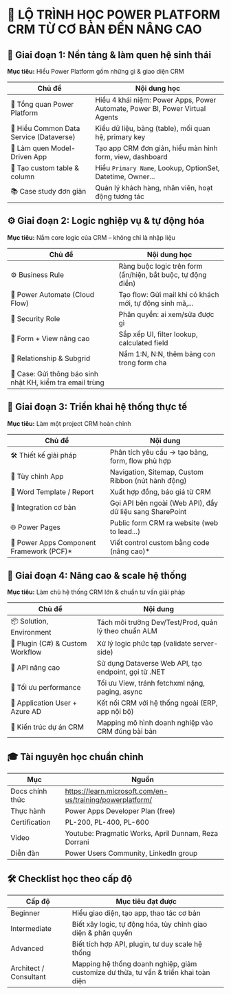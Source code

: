 
# 🚀 LỘ TRÌNH HỌC POWER PLATFORM CRM TỪ CƠ BẢN ĐẾN NÂNG CAO

## 🧱 Giai đoạn 1: Nền tảng & làm quen hệ sinh thái
**Mục tiêu:** Hiểu Power Platform gồm những gì & giao diện CRM

| Chủ đề | Nội dung học |
|--------|---------------|
| 📌 Tổng quan Power Platform | Hiểu 4 khái niệm: Power Apps, Power Automate, Power BI, Power Virtual Agents |
| 🧠 Hiểu Common Data Service (Dataverse) | Kiểu dữ liệu, bảng (table), mối quan hệ, primary key |
| 🧩 Làm quen Model-Driven App | Tạo app CRM đơn giản, hiểu màn hình form, view, dashboard |
| 📄 Tạo custom table & column | Hiểu `Primary Name`, Lookup, OptionSet, Datetime, Owner... |
| 📚 Case study đơn giản | Quản lý khách hàng, nhân viên, hoạt động tương tác |

## ⚙️ Giai đoạn 2: Logic nghiệp vụ & tự động hóa
**Mục tiêu:** Nắm core logic của CRM – không chỉ là nhập liệu

| Chủ đề | Nội dung học |
|--------|--------------|
| ⚙️ Business Rule | Ràng buộc logic trên form (ẩn/hiện, bắt buộc, tự động điền) |
| 🔁 Power Automate (Cloud Flow) | Tạo flow: Gửi mail khi có khách mới, tự động sinh mã,... |
| 🔐 Security Role | Phân quyền: ai xem/sửa được gì |
| 🧩 Form + View nâng cao | Sắp xếp UI, filter lookup, calculated field |
| 🔄 Relationship & Subgrid | Nắm 1:N, N:N, thêm bảng con trong form cha |
| 🧪 Case: Gửi thông báo sinh nhật KH, kiểm tra email trùng |

## 🧠 Giai đoạn 3: Triển khai hệ thống thực tế
**Mục tiêu:** Làm một project CRM hoàn chỉnh

| Chủ đề | Nội dung |
|--------|----------|
| 🛠 Thiết kế giải pháp | Phân tích yêu cầu → tạo bảng, form, flow phù hợp |
| 🔧 Tùy chỉnh App | Navigation, Sitemap, Custom Ribbon (nút hành động) |
| 🧾 Word Template / Report | Xuất hợp đồng, báo giá từ CRM |
| 🔄 Integration cơ bản | Gọi API bên ngoài (Web API), đẩy dữ liệu sang SharePoint |
| 🌐 Power Pages | Public form CRM ra website (web to lead...) |
| 🧰 Power Apps Component Framework (PCF)* | Viết control custom bằng code (nâng cao)* |

## 🚀 Giai đoạn 4: Nâng cao & scale hệ thống
**Mục tiêu:** Làm chủ hệ thống CRM lớn & chuẩn tư vấn giải pháp

| Chủ đề | Nội dung |
|--------|----------|
| 📦 Solution, Environment | Tách môi trường Dev/Test/Prod, quản lý theo chuẩn ALM |
| 🧰 Plugin (C#) & Custom Workflow | Xử lý logic phức tạp (validate server-side) |
| 🔄 API nâng cao | Sử dụng Dataverse Web API, tạo endpoint, gọi từ .NET |
| 🧠 Tối ưu performance | Tối ưu View, tránh fetchxml nặng, paging, async |
| 🔐 Application User + Azure AD | Kết nối CRM với hệ thống ngoài (ERP, app nội bộ) |
| 🧭 Kiến trúc dự án CRM | Mapping mô hình doanh nghiệp vào CRM đúng bài bản |

## 🎓 Tài nguyên học chuẩn chỉnh
| Mục | Nguồn |
|-----|------|
| Docs chính thức | https://learn.microsoft.com/en-us/training/powerplatform/ |
| Thực hành | Power Apps Developer Plan (free) |
| Certification | PL-200, PL-400, PL-600 |
| Video | Youtube: Pragmatic Works, April Dunnam, Reza Dorrani |
| Diễn đàn | Power Users Community, LinkedIn group |

## 🛠 Checklist học theo cấp độ
| Cấp độ | Mục tiêu đạt được |
|--------|------------------|
| Beginner | Hiểu giao diện, tạo app, thao tác cơ bản |
| Intermediate | Biết xây logic, tự động hóa, tùy chỉnh giao diện & phân quyền |
| Advanced | Biết tích hợp API, plugin, tư duy scale hệ thống |
| Architect / Consultant | Mapping hệ thống doanh nghiệp, giảm customize dư thừa, tư vấn & triển khai toàn diện |
